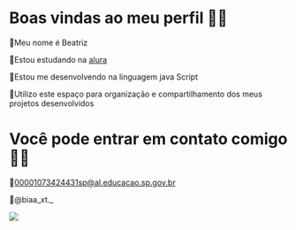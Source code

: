# Boas vindas ao meu perfil 🎀✨

🍬Meu nome é Beatriz

🍬Estou estudando na [alura](https://www.alura.com.br/)

🍬Estou me desenvolvendo na linguagem java Script

🍬Utilizo este espaço para organização e compartilhamento dos meus projetos desenvolvidos 



# Você pode entrar em contato comigo🦋🌸


🍬00001073424431sp@al.educacao.sp.gov.br

🍬@biaa_xt._

![](https://media3.giphy.com/media/v1.Y2lkPTc5MGI3NjExN2V4dWpqZWc2bzFpdDFxeWRod2QxeXByczlvd2MwMmgzOG9ka3N6bSZlcD12MV9pbnRlcm5hbF9naWZfYnlfaWQmY3Q9Zw/EAOTD2L0qyvhm/giphy.webp)
